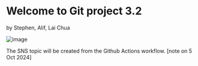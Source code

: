 # Welcome to Git project 3.2

by Stephen, Alif, Lai Chua

![image](https://github.com/user-attachments/assets/79b0caf2-440a-42a6-933d-2c1162a5d51d)

The SNS topic will be created from the Github Actions workflow.
[note on 5 Oct 2024]
